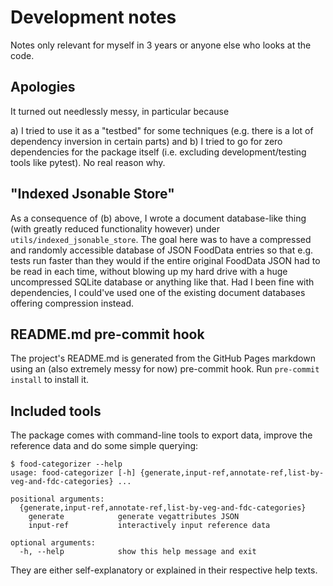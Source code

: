 # Development notes

Notes only relevant for myself in 3 years or anyone else who looks at the code.

## Apologies

It turned out needlessly messy, in particular because

a) I tried to use it as a "testbed" for some techniques (e.g. there is a lot of
   dependency inversion in certain parts) and
b) I tried to go for zero dependencies for the package itself (i.e. excluding
   development/testing tools like pytest). No real reason why.

## "Indexed Jsonable Store"

As a consequence of (b) above, I wrote a  document database-like thing (with
greatly reduced functionality however) under `utils/indexed_jsonable_store`.
The goal here was to have a compressed and randomly accessible database of JSON
FoodData entries so that e.g. tests run faster than they would if the entire
original FoodData JSON had to be read in each time, without blowing up my hard
drive with a huge uncompressed SQLite database or anything like that. Had I
been fine with dependencies, I could've used one of the existing document
databases offering compression instead.

## README.md pre-commit hook

The project's README.md is generated from the GitHub Pages markdown using an
(also extremely messy for now) pre-commit hook. Run `pre-commit install` to
install it.

## Included tools

The package comes with command-line tools to export data, improve the reference
data and do some simple querying:

```shell
$ food-categorizer --help
usage: food-categorizer [-h] {generate,input-ref,annotate-ref,list-by-veg-and-fdc-categories} ...

positional arguments:
  {generate,input-ref,annotate-ref,list-by-veg-and-fdc-categories}
    generate            generate vegattributes JSON
    input-ref           interactively input reference data

optional arguments:
  -h, --help            show this help message and exit
```

They are either self-explanatory or explained in their respective help
texts.
